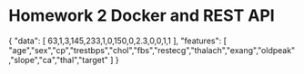 # Homework 2 Docker and REST API


{
  "data": [
    63,1,3,145,233,1,0,150,0,2.3,0,0,1,1
  ],
  "features": [
   "age","sex","cp","trestbps","chol","fbs","restecg","thalach","exang","oldpeak","slope","ca","thal","target"
  ]
}